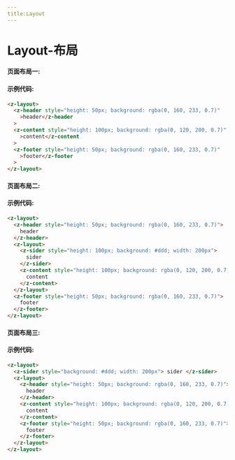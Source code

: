 ```yaml
---
title:Layout
---
```


# Layout-布局

#### 页面布局一:

<ClientOnly>
<layout-demo></layout-demo>
</ClientOnly>

#### 示例代码:

```html
<z-layout>
  <z-header style="height: 50px; background: rgba(0, 160, 233, 0.7)"
    >header</z-header
  >
  <z-content style="height: 100px; background: rgba(0, 120, 200, 0.7)"
    >content</z-content
  >
  <z-footer style="height: 50px; background: rgba(0, 160, 233, 0.7)"
    >footer</z-footer
  >
</z-layout>
```

#### 页面布局二:

<ClientOnly>
<layout-demo2></layout-demo2>
</ClientOnly>

#### 示例代码:

```html
<z-layout>
  <z-header style="height: 50px; background: rgba(0, 160, 233, 0.7)">
    header
  </z-header>
  <z-layout>
    <z-sider style="height: 100px; background: #ddd; width: 200px">
      sider
    </z-sider>
    <z-content style="height: 100px; background: rgba(0, 120, 200, 0.7)">
      content
    </z-content>
  </z-layout>
  <z-footer style="height: 50px; background: rgba(0, 160, 233, 0.7)">
    footer
  </z-footer>
</z-layout>
```

#### 页面布局三:

<ClientOnly>
<layout-demo3></layout-demo3>
</ClientOnly>

#### 示例代码:

```html
<z-layout>
  <z-sider style="background: #ddd; width: 200px"> sider </z-sider>
  <z-layout>
    <z-header style="height: 50px; background: rgba(0, 160, 233, 0.7)">
      header
    </z-header>
    <z-content style="height: 100px; background: rgba(0, 120, 200, 0.7)">
      content
    </z-content>
    <z-footer style="height: 50px; background: rgba(0, 160, 233, 0.7)">
      footer
    </z-footer>
  </z-layout>
</z-layout>
```
